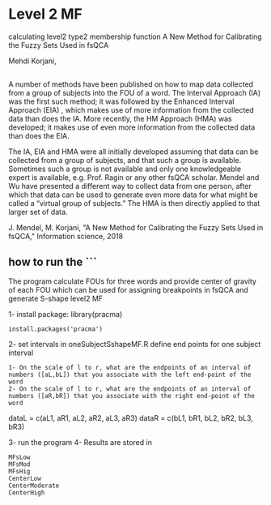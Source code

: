 # Level 2 MF
calculating level2 type2 membership function
A New Method for Calibrating the Fuzzy Sets Used in fsQCA

Mehdi Korjani,

##
A number of methods have been published on how to map data collected from a group of subjects into the FOU of a word. The Interval Approach (IA) was the first such method; it was followed by the Enhanced Interval Approach (EIA) , which makes use of more information from the collected data than does the IA. More recently, the HM Approach (HMA) was developed; it makes use of even more information from the collected data than does the EIA.

The IA, EIA and HMA were all initially developed assuming that data can be collected from a group of subjects, and that such a group is available. Sometimes such a group is not available and only one knowledgeable expert is available, e.g. Prof. Ragin or any other fsQCA scholar. Mendel and Wu have presented a different way to collect data from one person, after which that data can be used to generate even more data for what might be called a “virtual group of subjects.” The HMA is then directly applied to that larger set of data.

J. Mendel, M. Korjani, "A New Method for Calibrating the Fuzzy Sets Used in fsQCA," Information science, 2018

## how to run the ```
The program calculate FOUs for three words and provide center of gravity of each FOU which can be used for assigning breakpoints in fsQCA and generate S-shape level2 MF

1- install package: library(pracma)

    install.packages('pracma')

2- set intervals in oneSubjectSshapeMF.R
define end points for one subject interval

    1- On the scale of l to r, what are the endpoints of an interval of numbers ([aL,bL]) that you associate with the left end-point of the word
    2- On the scale of l to r, what are the endpoints of an interval of numbers ([aR,bR]) that you associate with the right end-point of the word
dataL = c(aL1, aR1, aL2, aR2, aL3, aR3)
dataR = c(bL1, bR1, bL2, bR2, bL3, bR3)

3- run the program
4- Results are stored in

    MFsLow
    MFsMod
    MFsHig
    CenterLow
    CenterModerate
    CenterHigh


```
